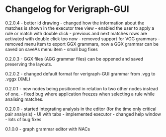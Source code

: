 # Changelog for Verigraph-GUI

0.2.0.4
    - better id drawing
    - changed how the information about the matches is shown in the executor tree view
    - enabled the user to apply a rule or match with double click
      - previous and next matches rows are activated with double click too now
    - removed support for VGG grammars
    - removed menu item to export GGX grammars, now a GGX grammar can be saved on saveAs menu item
    - small bug fixes

0.2.0.3
    - GGX files (AGG grammar files) can be oppened and saved preserving the layouts.

0.2.0.2
    - changed default format for verigraph-GUI grammar from .vgg to .vggx (XML)

0.2.0.1
    - new nodes being positioned in relation to two other nodes instead of one.
    - fixed bug where application freezes when selecting a rule while analising matches.

0.2.0.0
    - started integrating analysis in the editor (for the time only critical pair analysis)
    - UI with tabs
    - implemented executor
    - changed help window
    - lots of bug fixes

0.1.0.0
    - graph grammar editor with NACs
